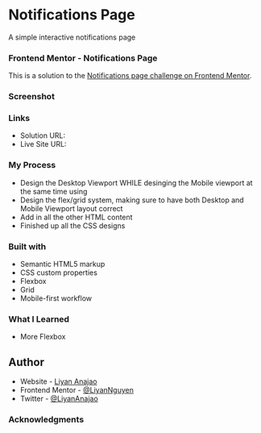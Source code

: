 # Notifications Page
A simple interactive notifications page

### Frontend Mentor - Notifications Page
This is a solution to the [Notifications page challenge on Frontend Mentor](https://www.frontendmentor.io/challenges/notifications-page-DqK5QAmKbC).

### Screenshot


### Links
- Solution URL: 
- Live Site URL: 

### My Process
- Design the Desktop Viewport WHILE desinging the Mobile viewport at the same time using
- Design the flex/grid system, making sure to have both Desktop and Mobile Viewport layout correct
- Add in all the other HTML content
- Finished up all the CSS designs

### Built with
- Semantic HTML5 markup
- CSS custom properties
- Flexbox
- Grid
- Mobile-first workflow

### What I Learned
- More Flexbox

## Author
- Website - [Liyan Anajao](https://liyannguyen.github.io/Portfolio)
- Frontend Mentor - [@LiyanNguyen](https://frontendmentor.io/profile/LiyanNguyen)
- Twitter - [@LiyanAnajao](https://twitter.com/LiyanAnajao)

### Acknowledgments